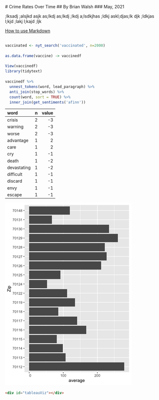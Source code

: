 
<head>
  
  <script src="https://www.public.tableau.com/javascripts/api/tableau-2.js"></script>

<script src="tableau.js"></script>
  </head>
# Crime Rates Over Time
## By Brian Walsh
### May, 2021

;lksadj ;alsjkd asjk as;lkdj as;lkdj ;lkdj a;lsdkjhas ;ldkj askl;djas;lk djk ;ldkjas l;kjd ;lakj l;kajd ;ljk

[How to use Markdown](https://guides.github.com/features/mastering-markdown/)

``` r

vaccinated <- nyt_search('vaccinated', n=2000)

as.data.frame(vaccine) -> vaccinedf

View(vaccinedf)
library(tidytext)

vaccinedf %>% 
  unnest_tokens(word, lead_paragraph) %>% 
  anti_join(stop_words) %>% 
  count(word, sort = TRUE) %>% 
  inner_join(get_sentiments('afinn'))

```

|word        |  n| value|
|:-----------|--:|-----:|
|crisis      |  2|    -3|
|warning     |  2|    -3|
|worse       |  2|    -3|
|advantage   |  1|     2|
|care        |  1|     2|
|cry         |  1|    -1|
|death       |  1|    -2|
|devastating |  1|    -2|
|difficult   |  1|    -1|
|discard     |  1|    -1|
|envy        |  1|    -1|
|escape      |  1|    -1|

![Crime By Zip Code](zipcodes.png)

``` html
<div id="tableauViz"></div>



```



